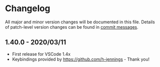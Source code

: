 # Changelog
All major and minor version changes will be documented in this file. Details of
patch-level version changes can be found in [commit messages](../../commits/master).

## 1.40.0 - 2020/03/11
- First release for VSCode 1.4x
- Keybindings provided by https://github.com/h-jennings - Thank you!
